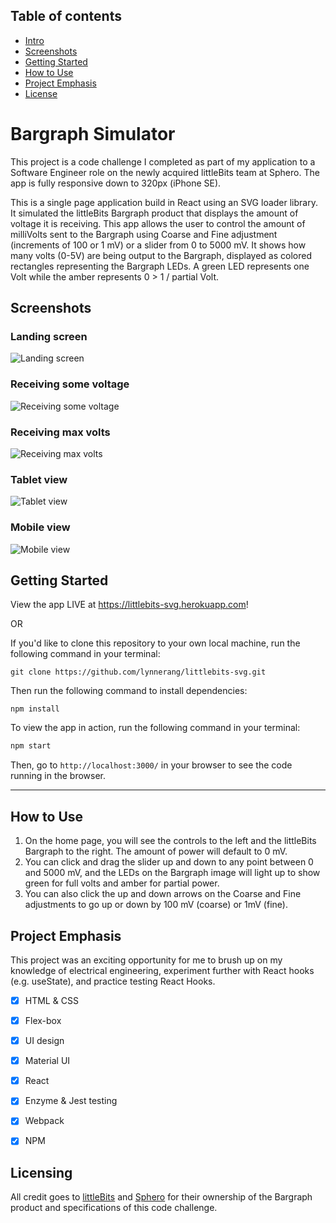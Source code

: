 ## Table of contents
* [Intro](#Bargraph-Simulator)
* [Screenshots](#Screenshots)
* [Getting Started](#Getting-Started)
* [How to Use](#How-to-Use)
* [Project Emphasis](#Project-Emphasis)
* [License](#License)


# Bargraph Simulator

This project is a code challenge I completed as part of my application to a Software Engineer role on the newly acquired littleBits team at Sphero.  The app is fully responsive down to 320px (iPhone SE).

This is a single page application build in React using an SVG loader library.  It simulated the littleBits Bargraph product that displays the amount of voltage it is receiving.  This app allows the user to control the amount of milliVolts sent to the Bargraph using Coarse and Fine adjustment (increments of 100 or 1 mV) or a slider from 0 to 5000 mV.  It shows how many volts (0-5V) are being output to the Bargraph, displayed as colored rectangles representing the Bargraph LEDs.  A green LED represents one Volt while the amber represents 0 > 1 / partial Volt.


## Screenshots

### Landing screen
![Landing screen](/screenshots/1.png)

### Receiving some voltage
![Receiving some voltage](/screenshots/2.png)

### Receiving max volts
![Receiving max volts](/screenshots/3.png)

### Tablet view
![Tablet view](/screenshots/4.png)

### Mobile view
![Mobile view](/screenshots/5.png)


## Getting Started

View the app LIVE at https://littlebits-svg.herokuapp.com!

OR 

If you'd like to clone this repository to your own local machine, run the following command in your terminal:

```shell
git clone https://github.com/lynnerang/littlebits-svg.git
```

Then run the following command to install dependencies:

```shell
npm install
```

To view the app in action, run the following command in your terminal:

```bash
npm start
```

Then, go to `http://localhost:3000/` in your browser to see the code running in the browser.

---

## How to Use

1. On the home page, you will see the controls to the left and the littleBits Bargraph to the right.  The amount of power will default to 0 mV.
2. You can click and drag the slider up and down to any point between 0 and 5000 mV, and the LEDs on the Bargraph image will light up to show green for full volts and amber for partial power.
3. You can also click the up and down arrows on the Coarse and Fine adjustments to go up or down by 100 mV (coarse) or 1mV (fine).


## Project Emphasis

This project was an exciting opportunity for me to brush up on my knowledge of electrical engineering, experiment further with React hooks (e.g. useState), and practice testing React Hooks.

- [x] HTML & CSS 
- [x] Flex-box
- [x] UI design
- [x] Material UI
- [x] React
- [x] Enzyme & Jest testing
- [x] Webpack
- [x] NPM


## Licensing

All credit goes to <a href="https://littlebits.com/">littleBits</a> and <a href="sphero.com">Sphero</a> for their ownership of the <a hred="https://littlebits.com/products/bargraph?_pos=1&_sid=717bafac4&_ss=r">Bargraph</a> product and specifications of this code challenge.
